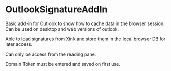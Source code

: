 # OutlookSignatureAddIn

Basic add-in for Outlook to show how to cache data in the browser session. Can be used on desktop and web versions of outlook.

Able to load signatures from Xink and store them in the local browser DB for later access.

Can only be access from the reading pane.

Domain Token must be entered and saved on first use.
